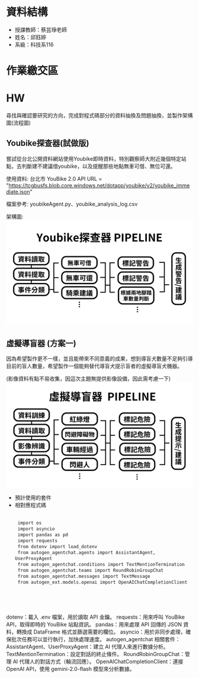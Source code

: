 # 資料結構

 - 授課教師：蔡芸琤老師
 - 姓名：邱鈺婷
 - 系級：科技系116

# 作業繳交區


# HW
尋找與確認要研究的方向，完成對程式碼部分的資料抽換及問題抽換，並製作架構圖(流程圖)

  ## Youbike探查器(試做版) 
  
   嘗試從台北公開資料網站使用Youbike即時資料，特別觀察師大附近幾個特定站點，去判斷建不建議借youbike，以及提醒那些地點無車可借、無位可還。

   使用資料: 台北市 YouBike 2.0 API URL = "https://tcgbusfs.blob.core.windows.net/dotapp/youbike/v2/youbike_immediate.json"

   檔案參考: youbikeAgent.py、youbike_analysis_log.csv

   架構圖:
   ![image](https://github.com/MocuAcqu/1132Database/blob/main/Youbike%E6%8E%A2%E6%9F%A5%E5%99%A8.png)
   
  ## 虛擬導盲器 (方案一)
    
   因為希望製作更不一樣，並且能帶來不同意義的成果，想到導盲犬數量不足夠引導目前的盲人數量，希望製作一個能夠替代導盲犬提示盲者的虛擬導盲犬機器。

   (影像資料有點不易收集，因這次主題無提供影像設備，因此需考慮一下)
   ![image](https://github.com/MocuAcqu/1132Database/blob/main/%E8%99%9B%E6%93%AC%E5%B0%8E%E7%9B%B2%E5%99%A8.png)


 
- 預計使用的套件
- 相對應程式碼
  <pre><code>
   import os
   import asyncio
   import pandas as pd
   import requests
   from dotenv import load_dotenv
   from autogen_agentchat.agents import AssistantAgent, UserProxyAgent
   from autogen_agentchat.conditions import TextMentionTermination
   from autogen_agentchat.teams import RoundRobinGroupChat
   from autogen_agentchat.messages import TextMessage
   from autogen_ext.models.openai import OpenAIChatCompletionClient
</code></pre>

  dotenv：載入 .env 檔案，用於讀取 API 金鑰。
  requests：用來呼叫 YouBike API，取得即時的 YouBike 站點資訊。
  pandas：用來處理 API 回傳的 JSON 資料，轉換成 DataFrame 格式並篩選需要的欄位。
  asyncio：用於非同步處理，確保批次任務可以並行執行，加快處理速度。
  autogen_agentchat 相關套件：
  AssistantAgent、UserProxyAgent：建立 AI 代理人來進行數據分析。
  TextMentionTermination：設定對話的終止條件。
  RoundRobinGroupChat：管理 AI 代理人的對話方式（輪流回應）。
  OpenAIChatCompletionClient：連接 OpenAI API，使用 gemini-2.0-flash 模型來分析數據。
